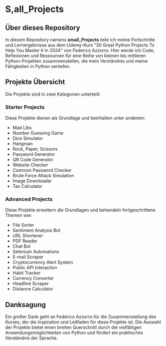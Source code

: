# S,all_Projects

## Über dieses Repository

In diesem Repository namens **small_Projects** teile ich meine Fortschritte und Lernergebnisse aus dem Udemy-Kurs "30 Great Python Projects To Help You Master It In 2024" von Federico Azzurro. Hier werde ich Code, Reflexionen und Ressourcen für eine Reihe von kleinen bis mittleren Python-Projekten zusammenstellen, die mein Verständnis und meine Fähigkeiten in Python vertiefen.

## Projekte Übersicht

Die Projekte sind in zwei Kategorien unterteilt:

### Starter Projects
Diese Projekte dienen als Grundlage und beinhalten unter anderem:

- Mad Libs
- Number Guessing Game
- Dice Simulator
- Hangman
- Rock, Paper, Scissors
- Password Generator
- QR Code Generator
- Website Checker
- Common Password Checker
- Brute Force Attack Simulation
- Image Downloader
- Tax Calculator

### Advanced Projects
Diese Projekte erweitern die Grundlagen und behandeln fortgeschrittene Themen wie:

- File Sorter
- Sentiment Analysis Bot
- URL Shortener
- PDF Reader
- Chat Bot
- Selenium Automations
- E-mail Scraper
- Cryptocurrency Alert System
- Public API Interaction
- Habit Tracker
- Currency Converter
- Headline Scraper
- Distance Calculator


## Danksagung

Ein großer Dank geht an Federico Azzurro für die Zusammenstellung des Kurses, der die Inspiration und Leitfaden für diese Projekte ist. Die Auswahl der Projekte bietet einen breiten Querschnitt durch die vielfältigen Anwendungsmöglichkeiten von Python und fördert ein praktisches Verständnis der Sprache.
